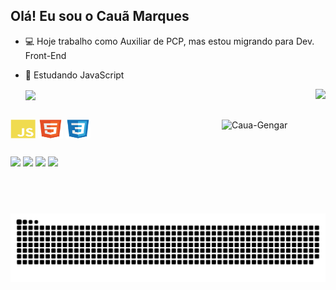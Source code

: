## Olá! Eu sou o Cauã Marques

- 💻 Hoje trabalho como Auxiliar de PCP, mas estou migrando para Dev. Front-End
- 📘 Estudando JavaScript 
  
  <a href="https://github.com/Claytinhooo/github-readme-stats">
    <img height=150 align="center" src="https://github-readme-stats.vercel.app/api?username=Claytinhooo&theme=gotham&show_icons=true"/>
  </a>
  
  <a href="https://github.com/Claytinhooo/convoychat">
    <img height=150 align="right" src="https://github-readme-stats.vercel.app/api/top-langs?username=Claytinhooo&layout=compact&langs_count=8&card_width=320&theme=gotham"/>
  </a>

<div style="display: inline_block"><br>
  <img align="center" alt="Rafa-Js" height="30" width="40" src="https://raw.githubusercontent.com/devicons/devicon/master/icons/javascript/javascript-plain.svg">
  <img align="center" alt="Rafa-HTML" height="30" width="40" src="https://raw.githubusercontent.com/devicons/devicon/master/icons/html5/html5-original.svg">
  <img align="center" alt="Rafa-CSS" height="30" width="40" src="https://raw.githubusercontent.com/devicons/devicon/master/icons/css3/css3-original.svg">
  <img align="right" alt="Caua-Gengar" width="150" height="150"  src="https://s7.ezgif.com/tmp/ezgif-7-d59d5f669d.gif">
</div>

##

  <a href="https://www.instagram.com/_claytinhoo" target="_blank"> <img src="https://img.shields.io/badge/-Instagram-%23E4405F?style=for-the-badge&logo=instagram&logoColor=white" target="_blank"></a>
 <a href="https://discord.gg/claytinfirst" target="_blank"> <img src="https://img.shields.io/badge/Discord-7289DA?style=for-the-badge&logo=discord&logoColor=white" target="_blank"></a> 
  <a href = "mailto:cauaclaytonmarquespsn@gmail.com"> <img src="https://img.shields.io/badge/-Gmail-%23333?style=for-the-badge&logo=gmail&logoColor=white" target="_blank"></a>
  <a href="https://www.linkedin.com/in/cau%C3%A3-marques-4b73b5242/" target="_blank"> <img src="https://img.shields.io/badge/-LinkedIn-%230077B5?style=for-the-badge&logo=linkedin&logoColor=white" target="_blank"></a> 

<picture>
  <source media="(prefers-color-scheme: dark)" srcset="https://raw.githubusercontent.com/Claytinhooo/Claytinhooo/output/github-contribution-grid-snake-dark.svg">
  <source media="(prefers-color-scheme: light)" srcset="https://raw.githubusercontent.com/Claytinhooo/Claytinhooo/output/github-contribution-grid-snake.svg">
  <img alt="github contribution grid snake animation" src="https://raw.githubusercontent.com/Claytinhooo/Claytinhooo/output/github-contribution-grid-snake.svg">
</picture>



